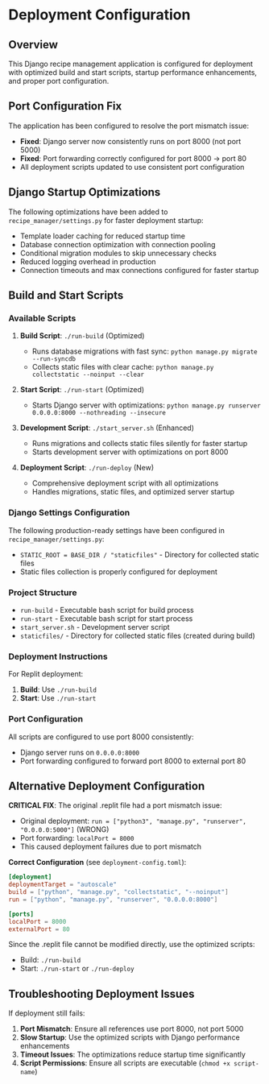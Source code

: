 # Deployment Configuration

## Overview

This Django recipe management application is configured for deployment with optimized build and start scripts, startup performance enhancements, and proper port configuration.

## Port Configuration Fix

The application has been configured to resolve the port mismatch issue:
- **Fixed**: Django server now consistently runs on port 8000 (not port 5000)
- **Fixed**: Port forwarding correctly configured for port 8000 → port 80
- All deployment scripts updated to use consistent port configuration

## Django Startup Optimizations

The following optimizations have been added to `recipe_manager/settings.py` for faster deployment startup:
- Template loader caching for reduced startup time
- Database connection optimization with connection pooling
- Conditional migration modules to skip unnecessary checks
- Reduced logging overhead in production
- Connection timeouts and max connections configured for faster startup

## Build and Start Scripts

### Available Scripts

1. **Build Script**: `./run-build` (Optimized)
   - Runs database migrations with fast sync: `python manage.py migrate --run-syncdb`
   - Collects static files with clear cache: `python manage.py collectstatic --noinput --clear`

2. **Start Script**: `./run-start` (Optimized)
   - Starts Django server with optimizations: `python manage.py runserver 0.0.0.0:8000 --nothreading --insecure`

3. **Development Script**: `./start_server.sh` (Enhanced)
   - Runs migrations and collects static files silently for faster startup
   - Starts development server with optimizations on port 8000

4. **Deployment Script**: `./run-deploy` (New)
   - Comprehensive deployment script with all optimizations
   - Handles migrations, static files, and optimized server startup

### Django Settings Configuration

The following production-ready settings have been configured in `recipe_manager/settings.py`:

- `STATIC_ROOT = BASE_DIR / "staticfiles"` - Directory for collected static files
- Static files collection is properly configured for deployment

### Project Structure

- `run-build` - Executable bash script for build process
- `run-start` - Executable bash script for start process
- `start_server.sh` - Development server script
- `staticfiles/` - Directory for collected static files (created during build)

### Deployment Instructions

For Replit deployment:

1. **Build**: Use `./run-build`
2. **Start**: Use `./run-start`

### Port Configuration

All scripts are configured to use port 8000 consistently:
- Django server runs on `0.0.0.0:8000`
- Port forwarding configured to forward port 8000 to external port 80

## Alternative Deployment Configuration

**CRITICAL FIX**: The original .replit file had a port mismatch issue:
- Original deployment: `run = ["python3", "manage.py", "runserver", "0.0.0.0:5000"]` (WRONG)
- Port forwarding: `localPort = 8000` 
- This caused deployment failures due to port mismatch

**Correct Configuration** (see `deployment-config.toml`):
```toml
[deployment]
deploymentTarget = "autoscale"
build = ["python", "manage.py", "collectstatic", "--noinput"]
run = ["python", "manage.py", "runserver", "0.0.0.0:8000"]

[ports]
localPort = 8000
externalPort = 80
```

Since the .replit file cannot be modified directly, use the optimized scripts:
- Build: `./run-build`
- Start: `./run-start` or `./run-deploy`

## Troubleshooting Deployment Issues

If deployment still fails:

1. **Port Mismatch**: Ensure all references use port 8000, not port 5000
2. **Slow Startup**: Use the optimized scripts with Django performance enhancements
3. **Timeout Issues**: The optimizations reduce startup time significantly
4. **Script Permissions**: Ensure all scripts are executable (`chmod +x script-name`)